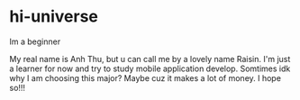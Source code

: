 # hi-universe
Im a beginner

My real name is Anh Thu, but u can call me by a lovely name Raisin.
I'm just a learner for now and try to study mobile application develop.
Somtimes idk why I am choosing this major? Maybe cuz it makes a lot of money. 
I hope so!!!
